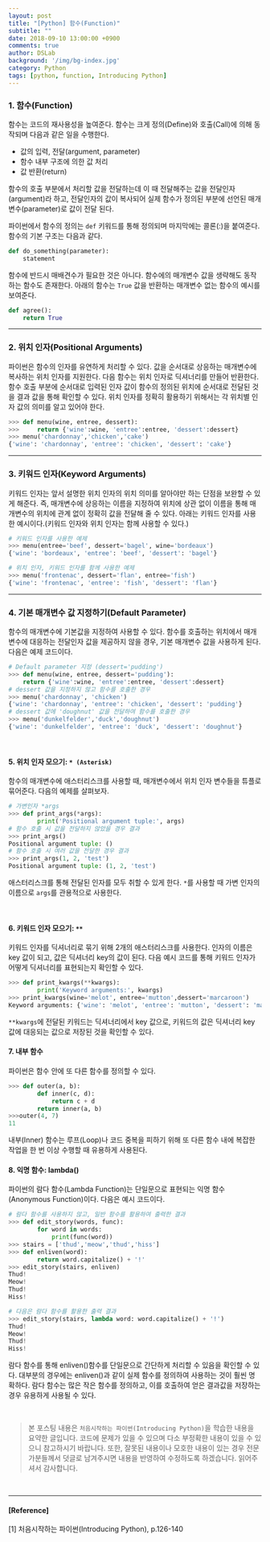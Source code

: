 ```yaml
---
layout: post
title: "[Python] 함수(Function)"
subtitle: ""
date: 2018-09-10 13:00:00 +0900
comments: true
author: DSLab
background: '/img/bg-index.jpg'
category: Python
tags: [python, function, Introducing Python]
---
```


### 1. 함수(Function)
함수는 코드의 재사용성을 높여준다. 함수는 크게 정의(Define)와 호출(Call)에 의해 동작되며 다음과 같은 일을 수행한다.
  - 값의 입력, 전달(argument, parameter)
  - 함수 내부 구조에 의한 값 처리
  - 값 반환(return)

함수의 호출 부분에서 처리할 값을 전달하는데 이 때 전달해주는 값을 전달인자(argument)라 하고, 전달인자의 값이 복사되어 실제 함수가 정의된 부분에 선언된 매개변수(parameter)로 값이 전달 된다.

파이썬에서 함수의 정의는 `def` 키워드를 통해 정의되며 마지막에는 콜론(:)을 붙여준다. 함수의 기본 구조는 다음과 같다.

```python
def do_something(parameter):
    statement
```

함수에 반드시 매배견수가 필요한 것은 아니다. 함수에의 매개변수 값을 생략해도 동작하는 함수도 존재한다. 아래의 함수는 `True` 값을 반환하는 매개변수 없는 함수의 예시를 보여준다.

```python
def agree():
    return True
```

---

### 2. 위치 인자(Positional Arguments)
파이썬은 함수의 인자를 유연하게 처리할 수 있다. 값을 순서대로 상응하는 매개변수에 복사하는 위치 인자를 지원한다. 다음 함수는 위치 인자로 딕셔너리를 만들어 반환한다. 함수 호출 부분에 순서대로 입력된 인자 값이 함수의 정의된 위치에 순서대로 전달된 것을 결과 값을 통해 확인할 수 있다. 위치 인자를 정확히 활용하기 위해서는 각 위치별 인자 값의 의미를 알고 있어야 한다.
```python
>>> def menu(wine, entree, dessert):
>>>     return {'wine':wine, 'entree':entree, 'dessert':dessert}
>>> menu('chardonnay','chicken','cake')
{'wine': 'chardonnay', 'entree': 'chicken', 'dessert': 'cake'}
```

---

### 3. 키워드 인자(Keyword Arguments)
키워드 인자는 앞서 설명한 위치 인자의 위치 의미를 알아야만 하는 단점을 보완할 수 있게 해준다. 즉, 매개변수에 상응하는 이름을 지정하여 위치에 상관 없이 이름을 통해 매개변수의 위치에 관계 없이 정확히 값을 전달해 줄 수 있다. 아래는 키워드 인자를 사용한 예시이다.(키워드 인자와 위치 인자는 함께 사용할 수 있다.)
```python
# 키워드 인자를 사용한 예제
>>> menu(entree='beef', dessert='bagel', wine='bordeaux')
{'wine': 'bordeaux', 'entree': 'beef', 'dessert': 'bagel'}

# 위치 인자, 키워드 인자를 함께 사용한 예제
>>> menu('frontenac', dessert='flan', entree='fish')
{'wine': 'frontenac', 'entree': 'fish', 'dessert': 'flan'}
```

---

### 4. 기본 매개변수 값 지정하기(Default Parameter)
함수의 매개변수에 기본값을 지정하여 사용할 수 있다. 함수를 호출하는 위치에서 매개변수에 대응하는 전달인자 값을 제공하지 않을 경우, 기본 매개변수 값을 사용하게 된다. 다음은 예제 코드이다.

```python
# Default parameter 지정 (dessert='pudding')
>>> def menu(wine, entree, dessert='pudding'):
	return {'wine':wine, 'entree':entree, 'dessert':dessert}
# dessert 값을 지정하지 않고 함수를 호출한 경우
>>> menu('chardonnay', 'chicken')
{'wine': 'chardonnay', 'entree': 'chicken', 'dessert': 'pudding'}
# dessert 값에 'doughnut' 값을 전달하여 함수를 호출한 경우
>>> menu('dunkelfelder','duck','doughnut')
{'wine': 'dunkelfelder', 'entree': 'duck', 'dessert': 'doughnut'}

```
<br>

#### 5. 위치 인자 모으기: `* (Asterisk)`
함수의 매개변수에 애스터리스크를 사용할 때, 매개변수에서 위치 인자 변수들을 튜플로 묶어준다. 다음의 예제를 살펴보자.
```python
# 가변인자 *args
>>> def print_args(*args):
        print('Positional argument tuple:', args)
# 함수 호출 시 값을 전달하지 않았을 경우 결과        
>>> print_args()
Positional argument tuple: ()
# 함수 호출 시 여러 값을 전달한 경우 결과
>>> print_args(1, 2, 'test')
Positional argument tuple: (1, 2, 'test')
```
애스터리스크를 통해 전달된 인자를 모두 취할 수 있게 한다. `*`를 사용할 때 가변 인자의 이름으로 `args`를 관용적으로 사용한다.

<br>

#### 6. 키워드 인자 모으기: `**`
키워드 인자를 딕셔너리로 묶기 위해 2개의 애스터리스크를 사용한다. 인자의 이름은 key 값이 되고, 값은 딕셔너리 key의 값이 된다. 다음 예시 코드를 통해 키워드 인자가 어떻게 딕셔너리를 표현되는지 확인할 수 있다.
```python
>>> def print_kwargs(**kwargs):
        print('Keyword arguments:', kwargs)
>>> print_kwargs(wine='melot', entree='mutton',dessert='marcaroon')
Keyword arguments: {'wine': 'melot', 'entree': 'mutton', 'dessert': 'marcaroon'}
```
`**kwargs`에 전달된 키워드는 딕셔너리에서 key 값으로, 키워드의 값은 딕셔너리 key 값에 대응되는 값으로 저장된 것을 확인할 수 있다.

#### 7. 내부 함수
파이썬은 함수 안에 또 다른 함수를 정의할 수 있다.

```python
>>> def outer(a, b):
        def inner(c, d):
            return c + d
        return inner(a, b)
>>>outer(4, 7)
11
```
내부(Inner) 함수는 루프(Loop)나 코드 중복을 피하기 위해 또 다른 함수 내에 복잡한 작업을 한 번 이상 수행할 때 유용하게 사용된다.

#### 8. 익명 함수: lambda()
파이썬의 람다 함수(Lambda Function)는 단일문으로 표현되는 익명 함수(Anonymous Function)이다. 다음은 예시 코드이다.

```python
# 람다 함수를 사용하지 않고, 일반 함수를 활용하여 출력한 결과
>>> def edit_story(words, func):
        for word in words:
            print(func(word))
>>> stairs = ['thud','meow','thud','hiss']
>>> def enliven(word):
        return word.capitalize() + '!'
>>> edit_story(stairs, enliven)
Thud!
Meow!
Thud!
Hiss!

# 다음은 람다 함수를 활용한 출력 결과
>>> edit_story(stairs, lambda word: word.capitalize() + '!')
Thud!
Meow!
Thud!
Hiss!
```
람다 함수를 통해 enliven()함수를 단일문으로 간단하게 처리할 수 있음을 확인할 수 있다. 대부분의 경우에는 enliven()과 같이 실제 함수를 정의하여 사용하는 것이 훨씬 명확하다. 람다 함수는 많은 작은 함수를 정의하고, 이를 호출하여 얻은 결과값을 저장하는 경우 유용하게 사용될 수 있다.

<br>

>본 포스팅 내용은 `처음시작하는 파이썬(Introducing Python)`을 학습한 내용을 요약한 글입니다. 코드에 문제가 있을 수 있으며 다소 부정확한 내용이 있을 수 있으니 참고하시기 바랍니다. 또한, 잘못된 내용이나 모호한 내용이 있는 경우 전문가분들께서 덧글로 남겨주시면 내용을 반영하여 수정하도록 하겠습니다. 읽어주셔서 감사합니다.


<br>

---

#### [Reference]

[1] 처음시작하는 파이썬(Introducing Python), p.126-140
